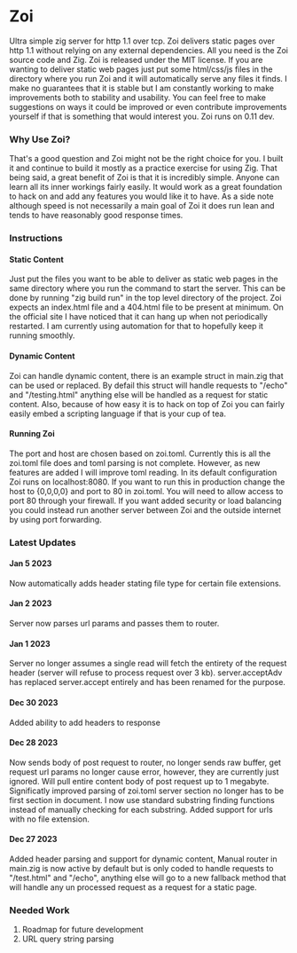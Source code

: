 # Zoi
Ultra simple zig server for http 1.1 over tcp.
Zoi delivers static pages over http 1.1 without relying on any external dependencies. All you need is the Zoi source code and Zig. Zoi is released under the MIT license. If you are wanting to deliver static web pages just put some html/css/js files in the directory where you run Zoi and it will automatically serve any files it finds. I make no guarantees that it is stable but I am constantly working to make improvements both to stability and usability. You can feel free to make suggestions on ways it could be improved or even contribute improvements yourself if that is something that would interest you. Zoi runs on 0.11 dev.


### Why Use Zoi?
That's a good question and Zoi might not be the right choice for you. I built it and continue to build it mostly as a practice exercise for using Zig. That being said, a great benefit of Zoi is that it is incredibly simple. Anyone can learn all its inner workings fairly easily. It would work as a great foundation to hack on and add any features you would like it to have. As a side note although speed is not necessarily a main goal of Zoi it does run lean and tends to have reasonably good response times. 

### Instructions
#### Static Content
Just put the files you want to be able to deliver as static web pages in the same directory where you run the command to start the server. This can be done by running "zig build run" in the top level directory of the project. Zoi expects an index.html file and a 404.html file to be present at minimum. On the official site I have noticed that it can hang up when not periodically restarted. I am currently using automation for that to hopefully keep it running smoothly. 

#### Dynamic Content
Zoi can handle dynamic content, there is an example struct in main.zig that can be used or replaced. By defail this struct will handle requests to "/echo" and "/testing.html" anything else will be handled as a request for static content. Also, because of how easy it is to hack on top of Zoi you can  fairly easily embed a scripting language if that is your cup of tea. 

#### Running Zoi
The port and host are chosen based on zoi.toml. Currently this is all the zoi.toml file does and toml parsing is not complete. However, as new features are added I will improve toml reading. In its default configuration Zoi runs on localhost:8080. If you want to run this in production change the host to {0,0,0,0} and port to 80 in zoi.toml. You will need to allow access to port 80 through your firewall.  If you want added security or load balancing you could instead run another server between Zoi and the outside internet by using port forwarding. 

### Latest Updates

#### Jan 5 2023
Now automatically adds header stating file type for certain file extensions.

#### Jan 2 2023
Server now parses url params and passes them to router.

#### Jan 1 2023
Server no longer assumes a single read will fetch the entirety of the request header (server will refuse to process request over 3 kb). server.acceptAdv has replaced server.accept entirely and has been renamed for the purpose. 

#### Dec 30 2023
Added ability to add headers to response 

#### Dec 28 2023
Now sends body of post request to router, no longer sends raw buffer, get request url params no longer cause error, however, they are currently just ignored. Will pull entire content body of post request up to 1 megabyte.
Significatly improved parsing of zoi.toml server section no longer has to be first section in document. I now use standard substring finding functions instead of manually checking for each substring. Added support for urls with no file extension.

#### Dec 27 2023
Added header parsing and support for dynamic content, Manual router in main.zig is now active by default but is only coded to handle requests to "/test.html" and "/echo", anything else will go to a new fallback method that will handle any un processed request as a request for a static page. 



### Needed Work
1. Roadmap for future development
2. URL query string parsing

